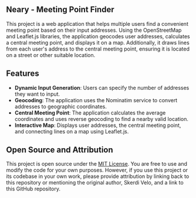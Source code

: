 ## Neary - Meeting Point Finder

This project is a web application that helps multiple users find a convenient meeting point based on their input addresses. Using the OpenStreetMap and Leaflet.js libraries, the application geocodes user addresses, calculates a central meeting point, and displays it on a map. Additionally, it draws lines from each user's address to the central meeting point, ensuring it is located on a street or other suitable location.

## Features

- **Dynamic Input Generation**: Users can specify the number of addresses they want to input.
- **Geocoding**: The application uses the Nominatim service to convert addresses to geographic coordinates.
- **Central Meeting Point**: The application calculates the average coordinates and uses reverse geocoding to find a nearby valid location.
- **Interactive Map**: Displays user addresses, the central meeting point, and connecting lines on a map using Leaflet.js.

## Open Source and Attribution

This project is open source under the [MIT License](LICENSE). You are free to use and modify the code for your own purposes. However, if you use this project or its codebase in your own work, please provide attribution by linking back to this repository or mentioning the original author, Skerdi Velo, and a link to this GitHub repository.

